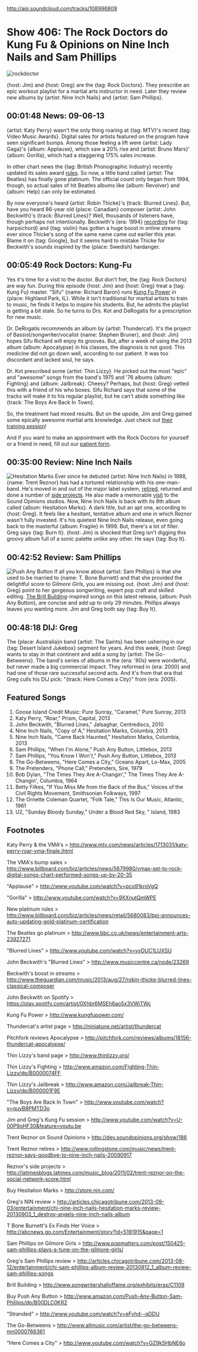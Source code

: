 

http://api.soundcloud.com/tracks/108996809

# Show 406: The Rock Doctors do Kung Fu & Opinions on Nine Inch Nails and Sam Phillips

![rockdoctor](http://static.soundopinions.org/images/rockdocs/rockdoctor.jpg)

{host: Jim} and {host: Greg} are the {tag: Rock Doctors}. They prescribe an epic workout playlist for a martial arts instructor in need. Later they review new albums by {artist: Nine Inch Nails} and {artist: Sam Phillips}.

 ## 00:01:48 News: 09-06-13
{artist: Katy Perry} wasn't the only thing roaring at {tag: MTV}'s recent {tag: Video Music Awards}. Digital sales for artists featured on the program have seen significant bumps. Among those feeling a lift were {artist: Lady Gaga}'s {album: Applause}, which saw a 20% rise and {artist: Bruno Mars}' {album: Gorilla}, which had a staggering 175% sales increase.

In other chart news the {tag: British Phonographic Industry} recently updated its sales award [rules](http://www.billboard.com/biz/articles/news/retail/5680083/bpi-announces-auto-updating-gold-platinum-certification). So now, a little band called {artist: The Beatles} has finally gone platinum. The official count only began from 1994, though, so actual sales of hit Beatles albums like {album: Revolver} and {album: Help} can only be estimated.

By now everyone's heard {artist: Robin Thicke}'s {track: Blurred Lines}. But, have you heard 86-year old {place: Canadian} composer {artist: John Beckwith}'s {track: Blurred Lines}? Well, thousands of listeners have, though perhaps not intentionally. Beckwith's {era: 1994} [recording](http://www.musiccentre.ca/node/23269) for {tag: harpsichord} and {tag: violin} has gotten a huge boost in online streams ever since Thicke's song of the same name came out earlier this year. Blame it on {tag: Google}, but it seems hard to mistake Thicke for Beckwith's sounds inspired by the {place: Swedish} hardanger.

## 00:05:49 Rock Doctors: Kung-Fu
Yes it's time for a visit to the doctor. But don't fret, the {tag: Rock Doctors} are way fun. During this episode {host: Jim} and {host: Greg} treat a {tag: Kung Fu} master.  "Sifu"  {name: Richard Baron} runs [Kung Fu Power](http://kungfupower.com/) in {place: Highland Park, IL}. While it isn't traditional for martial artists to train to music, he finds it helps to inspire his students. But, he admits the playlist is getting a bit stale. So he turns to Drs. Kot and DeRogatis for a prescription for new music.

Dr. DeRogatis recommends an album by {artist: Thundercat}. It's the project of Bassist/songwriter/vocalist {name: Stephen Bruner}, and {host: Jim} hopes Sifu Richard will enjoy its grooves. But, after a week of using the 2013 album {album: Apocalypse} in his classes, the diagnosis is not good. This medicine did not go down well, according to our patient. It was too discordant and lacked soul, he says.

Dr. Kot prescribed some {artist: Thin Lizzy}. He picked out the most "epic" and "awesome" songs from the band's 1975 and '76 albums {album: Fighting} and {album: Jailbreak}. Cheesy? Perhaps, but {host: Greg} vetted this with a friend of his who boxes. Sifu Richard says that some of the tracks will make it to his regular playlist, but he can't abide something like {track: The Boys Are Back In Town}.

So, the treatment had mixed results. But on the upside, Jim and Greg gained some epically awesome martial arts knowledge. Just check out [their training session](http://www.youtube.com/watch?v=U-00P9oHF30&feature=youtu.be)!

And if you want to make an appointment with the Rock Doctors for yourself or a friend in need, fill out our [patient form](http://www.soundopinions.org/rockdocsform.pdf).

## 00:35:00 Review: Nine Inch Nails
![Hesitation Marks](http://is4.mzstatic.com/image/thumb/Music/v4/bf/6f/35/bf6f3573-162e-7f8f-d9f4-c805382e9e0e/source/600x600bb.jpg "107917/655150305")
Ever since he debuted {artist: Nine Inch Nails} in 1988, {name: Trent Reznor} has had a tortured relationship with his one-man-band. He's moved in and out of the major label system, [retired](http://www.rollingstone.com/music/news/trent-reznor-says-goodbye-to-nine-inch-nails-20090917), returned and done a number of [side projects](http://latimesblogs.latimes.com/music_blog/2011/02/trent-reznor-on-the-social-network-score.html). He also made a memorable [visit](/show/186) to the Sound Opinions studios. Now, Nine Inch Nails is back with its 8th album called {album: Hesitation Marks}. A dark title, but an apt one, according to {host: Greg}. It feels like a hesitant, tentative album and one in which Reznor wasn't fully invested. It's his quietest Nine Inch Nails release, even going back to the masterful {album: Fragile} in 1999. But, there's a lot of filler. Greg says {tag: Burn It}. {host: Jim} is shocked that Greg isn't digging this groovy album full of a sonic palette unlike any other. He says {tag: Buy It}.

## 00:42:52 Review: Sam Phillips
![Push Any Button](http://is1.mzstatic.com/image/thumb/Music4/v4/fd/1b/a9/fd1ba985-3ec2-e3e9-8469-67cc059c8019/source/600x600bb.jpg "523849/669216615")
If all you know about {artist: Sam Phillips} is that she used to be married to {name: T. Bone Burnett} and that she provided the delightful score to *Gilmore Girls*, you are missing out. {host: Jim} and {host: Greg} point to her gorgeous songwriting, expert pop craft and skilled editing. [The Brill Building](http://www.songwritershalloffame.org/exhibits/eras/C1109)-inspired songs on this latest release, {album: Push Any Button}, are concise and add up to only 29 minutes. Phillips always leaves you wanting more. Jim and Greg both say {tag: Buy It}.

## 00:48:18 DIJ: Greg
The {place: Australia}n band {artist: The Saints} has been ushering in our {tag: Desert Island Jukebox} segment for years. And this week, {host: Greg} wants to stay in that continent and add a song by {artist: The Go-Betweens}. The band's series of albums in the {era: '80s} were wonderful, but never made a big commercial impact. They reformed in {era: 2000} and had one of those rare successful second acts. And it's from that era that Greg culls his DIJ pick: "{track: Here Comes a City}" from {era: 2005}.

## Featured Songs

1. Goose Island Credit Music: Pure Sunray, "Caramel," Pure Sunray, 2013
1. Katy Perry, "Roar," Prism, Capital, 2013
2. John Beckwith, "Blurred Lines," Jalsaghar, Centrediscs, 2010
3. Nine Inch Nails, "Copy of A," Hesitation Marks, Columbia, 2013
4. Nine Inch Nails, "Came Back Haunted," Hesitation Marks, Columbia, 2013
5. Sam Phillips, "When I'm Alone," Push Any Button, Littlebox, 2013
6. Sam Phillips, "You Know I Won't," Push Any Button, Littlebox, 2013
7. The Go-Betweens, "Here Comes a City," Oceans Apart, Lo-Max, 2005
8. The Pretenders, "Phone Call," Pretenders, Sire, 1979
9. Bob Dylan, "The Times They Are A-Changin'," The Times They Are A-Changin', Columbia, 1964
10. Betty Filkes, "If You Miss Me from the Back of the Bus," Voices of the Civil Rights Movement, Smithsonian Folkways, 1997
11. The Ornette Coleman Quartet, "Folk Tale," This Is Our Music, Atlantic, 1961
12. U2, "Sunday Bloody Sunday," Under a Blood Red Sky, " Island, 1983

## Footnotes
Katy Perry & the VMA's > http://www.mtv.com/news/articles/1713031/katy-perry-roar-vma-finale.jhtml

The VMA's bump sales > http://www.billboard.com/biz/articles/news/5679980/vmas-set-to-rock-digital-songs-chart-performed-songs-up-by-20-35

"Applause" > http://www.youtube.com/watch?v=pco91kroVgQ

"Gorilla" > http://www.youtube.com/watch?v=9XXnutQmWPE

New platinum rules > http://www.billboard.com/biz/articles/news/retail/5680083/bpi-announces-auto-updating-gold-platinum-certification

The Beatles go platinum > http://www.bbc.co.uk/news/entertainment-arts-23927271

"Blurred Lines" > http://www.youtube.com/watch?v=yyDUC1LUXSU

John Beckwith's "Blurred Lines" > http://www.musiccentre.ca/node/23269

Beckwith's boost in streams > http://www.theguardian.com/music/2013/aug/27/robin-thicke-blurred-lines-classical-composer

John Beckwith on Spotify > https://play.spotify.com/artist/0Xhbr6MSEh6ao5x3VWjTWc

Kung Fu Power > http://www.kungfupower.com/

Thundercat's artist page > http://ninjatune.net/artist/thundercat

Pitchfork reviews Apocalypse > http://pitchfork.com/reviews/albums/18156-thundercat-apocalypse/

Thin Lizzy's band page > http://www.thinlizzy.org/

Thin Lizzy's Fighting > http://www.amazon.com/Fighting-Thin-Lizzy/dp/B0000074FF

Thin Lizzy's Jailbreak > http://www.amazon.com/Jailbreak-Thin-Lizzy/dp/B000001F9E

"The Boys Are Back In Town" > http://www.youtube.com/watch?v=quyB8PMTD3o

Jim and Greg's Kung Fu session > http://www.youtube.com/watch?v=U-00P9oHF30&feature=youtu.be

Trent Reznor on Sound Opinions > http://dev.soundopinions.org/show/186

Trent Reznor retires > http://www.rollingstone.com/music/news/trent-reznor-says-goodbye-to-nine-inch-nails-20090917

Reznor's side projects > http://latimesblogs.latimes.com/music_blog/2011/02/trent-reznor-on-the-social-network-score.html

Buy Hesitation Marks > http://store.nin.com/

Greg's NIN review > http://articles.chicagotribune.com/2013-09-03/entertainment/chi-nine-inch-nails-hesitation-marks-review-20130903_1_destroy-angels-nine-inch-nails-album

T Bone Burnett's Ex Finds Her Voice > http://abcnews.go.com/Entertainment/story?id=5191915&page=1

Sam Phillips on Gilmore Girls > http://www.popmatters.com/post/150425-sam-phillips-plays-a-tune-on-the-gilmore-girls/

Greg's Sam Phillips review > http://articles.chicagotribune.com/2013-08-12/entertainment/chi-sam-phillips-album-review-20130812_1_album-review-sam-phillips-songs

Brill Building > http://www.songwritershalloffame.org/exhibits/eras/C1109

Buy Push Any Button > http://www.amazon.com/Push-Any-Button-Sam-Phillips/dp/B00DLC0KR2

"Stranded" > http://www.youtube.com/watch?v=eFvhd--qDDU

The Go-Betweens > http://www.allmusic.com/artist/the-go-betweens-mn0000766361

"Here Comes a City" > http://www.youtube.com/watch?v=GZ9k5HbNE6o